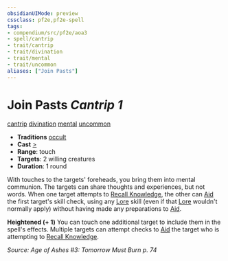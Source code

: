 ```yaml
---
obsidianUIMode: preview
cssclass: pf2e,pf2e-spell
tags:
- compendium/src/pf2e/aoa3
- spell/cantrip
- trait/cantrip
- trait/divination
- trait/mental
- trait/uncommon
aliases: ["Join Pasts"]
---
```

# Join Pasts *Cantrip 1*   
[cantrip](cantrip.md "Cantrip Spell Trait")  [divination](divination.md "Divination School Trait")  [mental](mental.md "Mental Effect Trait")  [uncommon](uncommon.md "Uncommon Rarity Trait")  

- **Traditions** [occult](occult.md "Occult Tradition Trait")
- **Cast** [>](chapter-9-playing-the-game.md#Actions "Single Action") 
- **Range**: touch
- **Targets**: 2 willing creatures
- **Duration**: 1 round

With touches to the targets' foreheads, you bring them into mental communion. The targets can share thoughts and experiences, but not words. When one target attempts to [Recall Knowledge](recall-knowledge.md), the other can [Aid](aid.md) the first target's skill check, using any [Lore](skills.md#Lore) skill (even if that [Lore](skills.md#Lore) wouldn't normally apply) without having made any preparations to [Aid](aid.md).

**Heightened (+ 1)** You can touch one additional target to include them in the spell's effects. Multiple targets can attempt checks to [Aid](aid.md) the target who is attempting to [Recall Knowledge](recall-knowledge.md).

*Source: Age of Ashes #3: Tomorrow Must Burn p. 74*